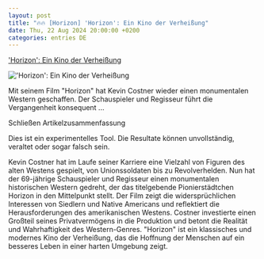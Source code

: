 ```yaml
---
layout: post
title: "🔥🔥 [Horizon] 'Horizon': Ein Kino der Verheißung"
date: Thu, 22 Aug 2024 20:00:00 +0200
categories: entries DE
---
```

['Horizon': Ein Kino der Verheißung](https://www.zeit.de/kultur/film/2024-08/horizon-western-kevin-costner-film)

!['Horizon': Ein Kino der Verheißung](https://img.zeit.de/kultur/film/2024-08/kevin-costner-horizon-western/wide__1300x731)

Mit seinem Film "Horizon" hat Kevin Costner wieder einen monumentalen Western geschaffen. Der Schauspieler und Regisseur führt die Vergangenheit konsequent ...

Schließen Artikelzusammenfassung

Dies ist ein experimentelles Tool. Die Resultate können unvollständig, veraltet oder sogar falsch sein.

Kevin Costner hat im Laufe seiner Karriere eine Vielzahl von Figuren des alten Westens gespielt, von Unionssoldaten bis zu Revolverhelden. Nun hat der 69-jährige Schauspieler und Regisseur einen monumentalen historischen Western gedreht, der das titelgebende Pionierstädtchen Horizon in den Mittelpunkt stellt. Der Film zeigt die widersprüchlichen Interessen von Siedlern und Native Americans und reflektiert die Herausforderungen des amerikanischen Westens. Costner investierte einen Großteil seines Privatvermögens in die Produktion und betont die Realität und Wahrhaftigkeit des Western-Genres. "Horizon" ist ein klassisches und modernes Kino der Verheißung, das die Hoffnung der Menschen auf ein besseres Leben in einer harten Umgebung zeigt.

